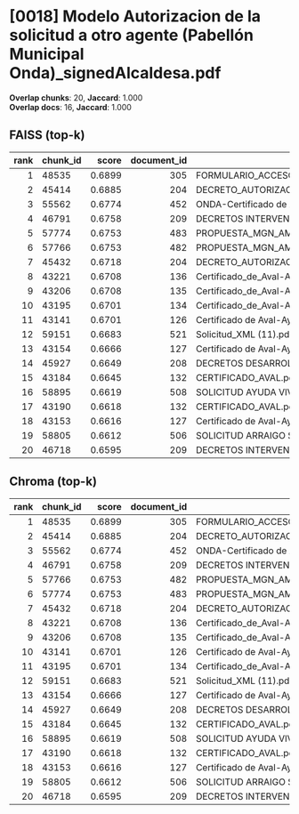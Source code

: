 # [0018] Modelo Autorizacion de la solicitud a otro agente (Pabellón Municipal Onda)_signedAlcaldesa.pdf

**Overlap chunks**: 20, **Jaccard**: 1.000  
**Overlap docs**: 16, **Jaccard**: 1.000

## FAISS (top-k)
rank | chunk_id | score | document_id | title
---:|---|---:|---:|---
1 | 48535 | 0.6899 | 305 | FORMULARIO_ACCESO_PID.pdf
2 | 45414 | 0.6885 | 204 | DECRETO_AUTORIZACION_DELEGACION_FIRMA_ELECTRONICA_ALCALDIA.pdf
3 | 55562 | 0.6774 | 452 | ONDA-Certificado de Aval - cumplimentado.docx
4 | 46791 | 0.6758 | 209 | DECRETOS INTERVENCIÓN 1S 2024.PDF
5 | 57774 | 0.6753 | 483 | PROPUESTA_MGN_AMPLIACION_OEP_2025_1744288308881[1].pdf
6 | 57766 | 0.6753 | 482 | PROPUESTA_MGN_AMPLIACION_OEP_2025_1744288308881[1] (1).pdf
7 | 45432 | 0.6718 | 204 | DECRETO_AUTORIZACION_DELEGACION_FIRMA_ELECTRONICA_ALCALDIA.pdf
8 | 43221 | 0.6708 | 136 | Certificado_de_Aval-Ayuntamiento_de_Onda_Servicios_AGE_logo.pdf
9 | 43206 | 0.6708 | 135 | Certificado_de_Aval-Ayuntamiento_de_Onda_Servicios_AGE.pdf
10 | 43195 | 0.6701 | 134 | Certificado_de_Aval-Ayuntamiento_de_Onda.docx.docx
11 | 43141 | 0.6701 | 126 | Certificado de Aval-Ayuntamiento de Onda.docx
12 | 59151 | 0.6683 | 521 | Solicitud_XML (11).pdf
13 | 43154 | 0.6666 | 127 | Certificado de Aval-Ayuntamiento de Onda.pdf
14 | 45927 | 0.6649 | 208 | DECRETOS DESARROLLO LOCAL1S 2024.PDF
15 | 43184 | 0.6645 | 132 | CERTIFICADO_AVAL.pdf
16 | 58895 | 0.6619 | 508 | SOLICITUD AYUDA VIVIENDA HABITUAL.pdf
17 | 43190 | 0.6618 | 132 | CERTIFICADO_AVAL.pdf
18 | 43153 | 0.6616 | 127 | Certificado de Aval-Ayuntamiento de Onda.pdf
19 | 58805 | 0.6612 | 506 | SOLICITUD ARRAIGO SOCIAL.pdf
20 | 46718 | 0.6595 | 209 | DECRETOS INTERVENCIÓN 1S 2024.PDF

## Chroma (top-k)
rank | chunk_id | score | document_id | title
---:|---|---:|---:|---
1 | 48535 | 0.6899 | 305 | FORMULARIO_ACCESO_PID.pdf
2 | 45414 | 0.6885 | 204 | DECRETO_AUTORIZACION_DELEGACION_FIRMA_ELECTRONICA_ALCALDIA.pdf
3 | 55562 | 0.6774 | 452 | ONDA-Certificado de Aval - cumplimentado.docx
4 | 46791 | 0.6758 | 209 | DECRETOS INTERVENCIÓN 1S 2024.PDF
5 | 57766 | 0.6753 | 482 | PROPUESTA_MGN_AMPLIACION_OEP_2025_1744288308881[1] (1).pdf
6 | 57774 | 0.6753 | 483 | PROPUESTA_MGN_AMPLIACION_OEP_2025_1744288308881[1].pdf
7 | 45432 | 0.6718 | 204 | DECRETO_AUTORIZACION_DELEGACION_FIRMA_ELECTRONICA_ALCALDIA.pdf
8 | 43221 | 0.6708 | 136 | Certificado_de_Aval-Ayuntamiento_de_Onda_Servicios_AGE_logo.pdf
9 | 43206 | 0.6708 | 135 | Certificado_de_Aval-Ayuntamiento_de_Onda_Servicios_AGE.pdf
10 | 43141 | 0.6701 | 126 | Certificado de Aval-Ayuntamiento de Onda.docx
11 | 43195 | 0.6701 | 134 | Certificado_de_Aval-Ayuntamiento_de_Onda.docx.docx
12 | 59151 | 0.6683 | 521 | Solicitud_XML (11).pdf
13 | 43154 | 0.6666 | 127 | Certificado de Aval-Ayuntamiento de Onda.pdf
14 | 45927 | 0.6649 | 208 | DECRETOS DESARROLLO LOCAL1S 2024.PDF
15 | 43184 | 0.6645 | 132 | CERTIFICADO_AVAL.pdf
16 | 58895 | 0.6619 | 508 | SOLICITUD AYUDA VIVIENDA HABITUAL.pdf
17 | 43190 | 0.6618 | 132 | CERTIFICADO_AVAL.pdf
18 | 43153 | 0.6616 | 127 | Certificado de Aval-Ayuntamiento de Onda.pdf
19 | 58805 | 0.6612 | 506 | SOLICITUD ARRAIGO SOCIAL.pdf
20 | 46718 | 0.6595 | 209 | DECRETOS INTERVENCIÓN 1S 2024.PDF
